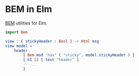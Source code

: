 # BEM in Elm

[BEM](http://getbem.com/naming/) utilities for Elm.

```elm
import Bem

view : { stickyHeader : Bool } -> Html msg
view model =
    header
        [ Bem.mod "nav" ( "sticky", model.stickyHeader ) ]
        [ h1 [] [ text "header" ]
        -- ...
        ]
```
